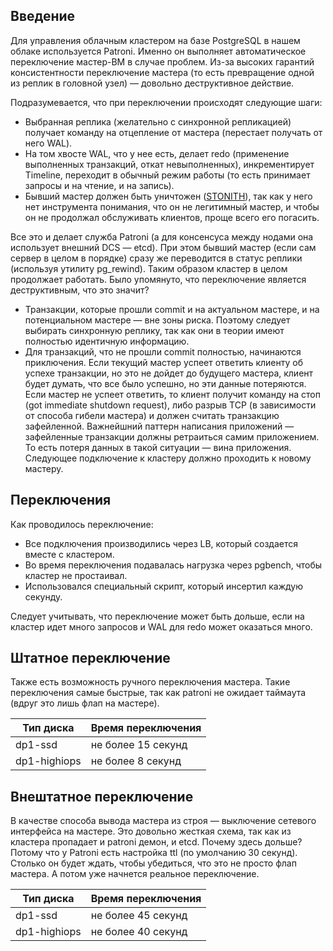 ## Введение

Для управления облачным кластером на базе PostgreSQL в нашем облаке используется Patroni. Именно он выполняет автоматическое переключение мастер-ВМ в случае проблем. Из-за высоких гарантий консистентности переключение мастера (то есть превращение одной из реплик в головной узел) — довольно деструктивное действие.

Подразумевается, что при переключении происходят следующие шаги:

- Выбранная реплика (желательно с синхронной репликацией) получает команду на отцепление от мастера (перестает получать от него WAL).
- На том хвосте WAL, что у нее есть, делает redo (применение выполненных транзакций, откат невыполненных), инкрементирует Timeline, переходит в обычный режим работы (то есть принимает запросы и на чтение, и на запись).
- Бывший мастер должен быть уничтожен ([STONITH](https://en.wikipedia.org/wiki/STONITH)), так как у него нет инструмента понимания, что он не легитимный мастер, и чтобы он не продолжал обслуживать клиентов, проще всего его погасить.

Все это и делает служба Patroni (а для консенсуса между нодами она использует внешний DCS — etcd). При этом бывший мастер (если сам сервер в целом в порядке) сразу же переводится в статус реплики (используя утилиту pg_rewind). Таким образом кластер в целом продолжает работать. Было упомянуто, что переключение является деструктивным, что это значит?

- Транзакции, которые прошли commit и на актуальном мастере, и на потенциальном мастере — вне зоны риска. Поэтому следует выбирать синхронную реплику, так как они в теории имеют полностью идентичную информацию.
- Для транзакций, что не прошли commit полностью, начинаются приключения. Если текущий мастер успеет ответить клиенту об успехе транзакции, но это не дойдет до будущего мастера, клиент будет думать, что все было успешно, но эти данные потеряются. Если мастер не успеет ответить, то клиент получит команду на стоп (got immediate shutdown request), либо разрыв TCP (в зависимости от способа гибели мастера) и должен считать транзакцию зафейленной. Важнейшний паттерн написания приложений — зафейленные транзакции должны ретраиться самим приложением. То есть потеря данных в такой ситуации — вина приложения. Следующее подключение к кластеру должно проходить к новому мастеру.

## Переключения

Как проводилось переключение:

- Все подключения производились через LB, который создается вместе с кластером.
- Во время переключения подавалась нагрузка через pgbench, чтобы кластер не простаивал.
- Использовался специальный скрипт, который инсертил каждую секунду.

Следует учитывать, что переключение может быть дольше, если на кластер идет много запросов и WAL для redo может оказаться много.

## Штатное переключение

Также есть возможность ручного переключения мастера. Такие переключения самые быстрые, так как patroni не ожидает таймаута (вдруг это лишь флап на мастере).

| Тип диска    | Время переключения |
|--------------|--------------------|
| dp1-ssd      | не более 15 секунд |
| dp1-highiops | не более 8 секунд  |

## Внештатное переключение

В качестве способа вывода мастера из строя — выключение сетевого интерфейса на мастере. Это довольно жесткая схема, так как из кластера пропадает и patroni демон, и etcd. Почему здесь дольше? Потому что у Patroni есть настройка ttl (по умолчанию 30 секунд). Столько он будет ждать, чтобы убедиться, что это не просто флап мастера. А потом уже начнется реальное переключение.

| Тип диска    | Время переключения |
|--------------|--------------------|
| dp1-ssd      | не более 45 секунд |
| dp1-highiops | не более 40 секунд |
